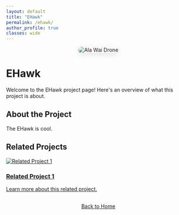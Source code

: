 ```yaml
---
layout: default
title: "EHawk"
permalink: /ehawk/
author_profile: true
classes: wide
---
```


<div style="text-align: center; margin-bottom: 30px;">
  <img src="{{ site.baseurl }}/assets/images/alawaidrone_2.png" alt="Ala Wai Drone" style="max-width: 100%; height: auto; border-radius: 15px; box-shadow: 0 5px 15px rgba(0, 0, 0, 0.1);">
</div>

# EHawk

Welcome to the EHawk project page! Here's an overview of what this project is about.

## About the Project

The EHawk is cool.

## Related Projects

<div class="container">
  <div class="row">
    <!-- First Box -->
    <div class="col-md-6">
      <a href="{{ site.baseurl }}/related-project-1/">
        <div class="box">
          <div class="box-image">
            <img src="{{ site.baseurl }}/assets/images/related-project-1-thumbnail.jpg" alt="Related Project 1">
          </div>
          <div class="box-content">
            <h3>Related Project 1</h3>
            <p>Learn more about this related project.</p>
          </div>
        </div>
      </a>
    </div>
    <!-- Add more boxes as needed -->
  </div>
</div>

<div style="text-align: center; margin-top: 30px;">
  <a href="{{ site.baseurl }}/" class="btn btn-home">Back to Home</a>
</div>


